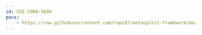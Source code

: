 ```yaml
---
id: CVE-2009-3699
pocs:
    - https://raw.githubusercontent.com/rapid7/metasploit-framework/master/modules/exploits/aix/rpc_cmsd_opcode21.rb
---
```

